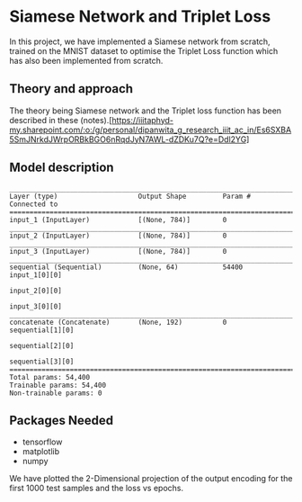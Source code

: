 # Siamese Network and Triplet Loss

In this project, we have implemented a Siamese network from scratch, trained on the MNIST dataset to optimise the Triplet Loss function which has also been implemented from scratch.

## Theory and approach

The theory being Siamese network and the Triplet loss function has been described in these (notes).[https://iiitaphyd-my.sharepoint.com/:o:/g/personal/dipanwita_g_research_iiit_ac_in/Es6SXBA5SmJNrkdJWrpORBkBGO6nRqdJyN7AWL-dZDKu7Q?e=Ddl2YG] 

## Model description

```
__________________________________________________________________________________________________
Layer (type)                    Output Shape         Param #     Connected to                     
==================================================================================================
input_1 (InputLayer)            [(None, 784)]        0                                            
__________________________________________________________________________________________________
input_2 (InputLayer)            [(None, 784)]        0                                            
__________________________________________________________________________________________________
input_3 (InputLayer)            [(None, 784)]        0                                            
__________________________________________________________________________________________________
sequential (Sequential)         (None, 64)           54400       input_1[0][0]                    
                                                                 input_2[0][0]                    
                                                                 input_3[0][0]                    
__________________________________________________________________________________________________
concatenate (Concatenate)       (None, 192)          0           sequential[1][0]                 
                                                                 sequential[2][0]                 
                                                                 sequential[3][0]                 
==================================================================================================
Total params: 54,400
Trainable params: 54,400
Non-trainable params: 0
```

## Packages Needed

- tensorflow
- matplotlib
- numpy

We have plotted the 2-Dimensional projection of the output encoding for the first 1000 test samples and the loss vs epochs.
